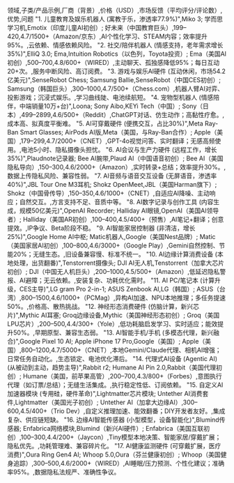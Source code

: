 领域,子类/产品示例,厂商（背景）,价格（USD）,市场反馈（平均评分/评论数）,优势,问题
"1. 儿童教育及娱乐机器人
(寓教于乐，渗透率77.9%)",Miko 3; 学而思学习机,Emotix（印度儿童AI初创）; 好未来（中国教育巨头）,199–420,4.7/1500+（Amazon/京东）,AI个性化学习、STEAM内容；效率提升95%。,云依赖、情感依赖风险。
"2. 社交/陪伴机器人
(情感支持，老年需求增长35%)",ElliQ 3.0; Ema,Intuition Robotics（以色列，Toyota投资）; Ema（美国AI初创）,500–700,4.8/600+（WIRED）,主动聊天、孤独感降低95%；每日互动20+次。,服务中断风险、高订阅费。
"3. 游戏与娱乐AI硬件
(互动休闲，市场54.2亿美元)",SenseRobot Chess; Samsung Ballie,SenseRobot（中国CES初创）; Samsung（韩国巨头）,300–1000,4.7/500+（Chess.com）,机器人臂AI对弈、投影游戏；沉浸式娱乐。,学习曲线陡、电池续航短。
"4. 宠物型机器人
(情感陪伴，中端销量10万+台)",Loona; Sony Aibo,KEYi Tech（中国）; Sony（日本）,499–2899,4.6/500+（Reddit）,ChatGPT对话、仿生动作；高黏性疗愈。,成本高、拟真度平衡难。
"5. AI可穿戴硬件
(便携交互，占比30%)",Meta Ray-Ban Smart Glasses; AirPods AI版,Meta（美国，与Ray-Ban合作）; Apple（美国）,179–299,4.7/2000+（CNET）,GPT-4o视觉问答、实时翻译；无感高频使用。,电池5小时、隐私摄像头担忧。
"6. AI会议与生产力硬件
(远程工作，增长35%)",Plaudnote记录器; Bee AI腕带,Plaud AI（中国语音初创）; Bee AI（美国隐私导向）,150–300,4.6/2000+（Amazon）,实时转录+总结；效率提升30%。,数据上传隐私风险、兼容性弱。
"7. AI音频与语音交互设备
(无屏语音，渗透率40%)",JBL Tour One M3耳机; Shokz OpenMeet,JBL（美国Harman旗下）; Shokz（中国骨传导）,150–350,4.6/1000+（CNET）,自适应AI降噪、主动响应；自然交互。,方言支持不足、音质中等。
"8. AI数字记录与创作工具
(内容生成，规模50亿美元)",OpenAI Recorder; Halliday AI眼镜,OpenAI（美国AI领导者）; Halliday（美国AR初创）,100–400,4.5/400+（预售）,AI笔记+翻译；创意提效。,IP争议、Beta阶段不稳。
"9. AI智能家居控制器
(非清洁，增长25%)",Google Home AI中枢; Matic机器人,Google（美国Nest品牌）; Matic（美国家居AI初创）,100–800,4.6/3000+（Google Play）,Gemini自然控制、节能20%；无缝生态。,旧设备兼容慢、标准不统一。
"10. AI边缘计算消费设备
(本地处理，出货翻番)",Tenstorrent摄像头; DJI AI无人机,Tenstorrent（加拿大芯片初创）; DJI（中国无人机巨头）,200–1000,4.5/500+（Amazon）,低延迟隐私警报、AI避障；无云依赖。,安装复杂、功耗优化需时。
"11. AI PC/笔记本
(计算升级，CES主导)",LG gram Pro 2-in-1; ASUS Zenbook AI,LG（韩国）; ASUS（台湾）,800–1500,4.6/1000+（PCMag）,异构AI加速、NPU本地推理；多任务提速50%。,价格高、散热挑战。
"12. 神经形态消费硬件
(仿脑计算，新兴芯片)",Mythic AI耳塞; Groq边缘设备,Mythic（美国神经形态初创）; Groq（美国LPU芯片）,200–500,4.4/300+（Yole）,低功耗脑启发学习、实时适应；能效提升50%。,早期原型、兼容生态弱。
"13. AI智能手机/手机
(多模态代理，新兴融合)",Google Pixel 10 AI; Apple iPhone 17 Pro,Google（美国）; Apple（美国）,800–1200,4.7/5000+（CNET）,本地Gemini/Claude代理、相机AI增强；日常任务自动化。,生态锁定、电池优化滞后。
"14. 代理式AI设备 (Agentic AI)
(从被动到主动，趋势主导)",Rabbit r2; Humane AI Pin 2.0,Rabbit（美国代理初创）; Humane（美国，前苹果高管）,200–700,4.3/800+（Forbes）,意图执行代理（如订票/总结）；无缝生活集成。,执行稳定性低、订阅依赖。
"15. 自定义AI加速器模块
(专用硅，硬件革命)",Lightmatter芯片模块; Untether AI消费套件,Lightmatter（美国光子初创）; Untether AI（加拿大边缘AI）,300–600,4.5/400+（Trio Dev）,自定义推理加速、能效翻番；DIY开发者友好。,集成复杂、供应链短缺。
"16. 边缘AI智能传感器
(小型模型，设备智能化)",Blumind传感器; Enfabrica网络模块,Blumind（新兴AI硬件）; Enfabrica（美国互联初创）,100–300,4.4/200+（Jaycon）,Tiny模型本地决策、智能家居/穿戴扩展；隐私优先。,功耗管理难、兼容碎片化。
"17. AI健康监测硬件
(可穿戴扩展，医疗消费)",Oura Ring Gen4 AI; Whoop 5.0,Oura（芬兰健康初创）; Whoop（美国健身追踪）,300–500,4.6/2000+（WIRED）,AI睡眠/压力预测、个性化建议；准确率95%。,数据隐私法规严、准确性争议。